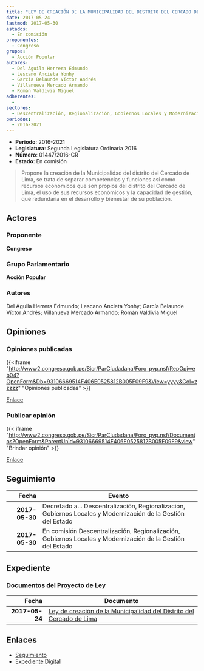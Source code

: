 ```yaml
---
title: "LEY DE CREACIÓN DE LA MUNICIPALIDAD DEL DISTRITO DEL CERCADO DE LIMA"
date: 2017-05-24
lastmod: 2017-05-30
estados: 
  - En comisión
proponentes: 
  - Congreso
grupos: 
  - Acción Popular
autores: 
  - Del Águila Herrera Edmundo
  - Lescano Ancieta Yonhy
  - García Belaunde Víctor Andrés
  - Villanueva Mercado Armando
  - Román Valdivia Miguel
adherentes: 
  - 
sectores: 
  - Descentralización, Regionalización, Gobiernos Locales y Modernización de la Gestión del Estado
periodos: 
  - 2016-2021
---
```


- **Periodo**: 2016-2021
- **Legislatura**: Segunda Legislatura Ordinaria 2016
- **Número**: 01447/2016-CR
- **Estado**: En comisión

> Propone la creación de la Municipalidad del distrito del Cercado de Lima, se trata de separar competencias y funciones así como recursos económicos que son propios del distrito del Cercado de Lima, el uso de sus recursos económicos y la capacidad de gestión, que redundaría en el desarrollo y bienestar de su población.


## Actores

### Proponente

**Congreso**

### Grupo Parlamentario

**Acción Popular**

### Autores

Del Águila Herrera Edmundo; Lescano Ancieta Yonhy; García Belaunde Víctor Andrés; Villanueva Mercado Armando; Román Valdivia Miguel


## Opiniones

### Opiniones publicadas

{{<iframe "http://www2.congreso.gob.pe/Sicr/ParCiudadana/Foro_pvp.nsf/RepOpiweb04?OpenForm&Db=93106669514F406E0525812B005F09F9&View=yyyy&Col=zzzzz" "Opiniones publicadas" >}}

[Enlace](http://www2.congreso.gob.pe/Sicr/ParCiudadana/Foro_pvp.nsf/RepOpiweb04?OpenForm&Db=93106669514F406E0525812B005F09F9&View=yyyy&Col=zzzzz)
### Publicar opinión

{{< iframe "http://www2.congreso.gob.pe/Sicr/ParCiudadana/Foro_pvp.nsf/Documentos?OpenForm&ParentUnid=93106669514F406E0525812B005F09F9&view" "Brindar opinión" >}}

[Enlace](http://www2.congreso.gob.pe/Sicr/ParCiudadana/Foro_pvp.nsf/Documentos?OpenForm&ParentUnid=93106669514F406E0525812B005F09F9&view)

## Seguimiento

| Fecha | Evento |
|------:|--------|
| **2017-05-30** | Decretado a... Descentralización, Regionalización, Gobiernos Locales y Modernización de la Gestión del Estado|
| **2017-05-30** | En comisión Descentralización, Regionalización, Gobiernos Locales y Modernización de la Gestión del Estado|


## Expediente


### Documentos del Proyecto de Ley

| Fecha | Documento |
|------:|--------|
| **2017-05-24** | [Ley de creación de la Municipalidad del Distrito del Cercado de Lima](http://www.leyes.congreso.gob.pe/Documentos/2016_2021/Proyectos_de_Ley_y_de_Resoluciones_Legislativas/PL0144720170524.PDF) |

## Enlaces 

- [Seguimiento](http://www2.congreso.gob.pe/Sicr/TraDocEstProc/CLProLey2016.nsf/f7fff46988ca05b1052578e100829cc7/ee79e437cfc7055a0525812b00544937?OpenDocument)
- [Expediente Digital](http://www2.congreso.gob.pe/Sicr/TraDocEstProc/CLProLey2016.nsf/f7fff46988ca05b1052578e100829cc7/ee79e437cfc7055a0525812b00544937?OpenDocument&Click=05257FB7005EB655.eb71d0cf91d8294e05256cdf006b5706/$Body/0.1C6C)
